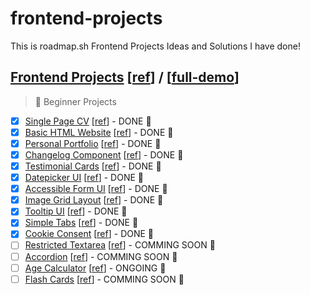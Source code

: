 # frontend-projects

This is roadmap.sh Frontend Projects Ideas and Solutions I have done!

## [Frontend Projects][Frontend Projects] [[ref][ref-frontend]] / [[full-demo][full-demo]]

> 🌱 Beginner Projects

-   [x] [Single Page CV][demo-single-page-cv] [[ref][ref-single-page-cv]] - DONE 🎉
-   [x] [Basic HTML Website][demo-basic-html-website] [[ref][ref-basic-html-website]] - DONE 🎉
-   [x] [Personal Portfolio][demo-personal-portfolio] [[ref][ref-personal-portfolio]] - DONE 🎉
-   [x] [Changelog Component][demo-changelog-component] [[ref][ref-changelog-component]] - DONE 🎉
-   [x] [Testimonial Cards][demo-testimonial-cards] [[ref][ref-testimonial-cards]] - DONE 🎉
-   [x] [Datepicker UI][demo-datepicker-ui] [[ref][ref-datepicker-ui]] - DONE 🎉
-   [x] [Accessible Form UI][demo-accessible-form-ui] [[ref][ref-accessible-form-ui]] - DONE 🎉
-   [x] [Image Grid Layout][demo-image-grid] [[ref][ref-image-grid]] - DONE 🎉
-   [x] [Tooltip UI][demo-tooltip-ui] [[ref][ref-tooltip-ui]] - DONE 🎉
-   [x] [Simple Tabs][demo-simple-tabs] [[ref][ref-simple-tabs]] - DONE 🎉
-   [x] [Cookie Consent][demo-cookie-consent] [[ref][ref-cookie-consent]] - DONE 🎉
-   [ ] [Restricted Textarea][demo-restricted-textarea] [[ref][ref-restricted-textarea]] - COMMING SOON 🚩
-   [ ] [Accordion][demo-accordion] [[ref][ref-accordion]] - COMMING SOON 🚩
-   [ ] [Age Calculator][demo-age-calculator] [[ref][ref-age-calculator]] - ONGOING 🎪
-   [ ] [Flash Cards][demo-flash-cards] [[ref][ref-flash-cards]] - COMMING SOON 🚩

[Frontend Projects]: https://github.com/Pine1611/frontend-projects/blob/main/README.md
[ref-frontend]: https://roadmap.sh/frontend/projects
[full-demo]: https://pine1611.github.io/frontend-projects
[ref-single-page-cv]: https://roadmap.sh/projects/single-page-cv
[ref-single-page-cv]: https://roadmap.sh/projects/single-page-cv
[demo-single-page-cv]: https://pine1611.github.io/frontend-projects/01-single-page-cv/public
[ref-basic-html-website]: https://roadmap.sh/projects/basic-html-website
[demo-basic-html-website]: https://pine1611.github.io/frontend-projects/02-basic-html-website/public
[ref-personal-portfolio]: https://roadmap.sh/projects/portfolio-website
[demo-personal-portfolio]: https://pine1611.github.io/frontend-projects/03-personal-portfolio/public
[ref-changelog-component]: https://roadmap.sh/projects/changelog-component
[demo-changelog-component]: https://pine1611.github.io/frontend-projects/04-changelog-component/public
[ref-testimonial-cards]: https://roadmap.sh/projects/testimonial-cards
[demo-testimonial-cards]: https://pine1611.github.io/frontend-projects/05-testimonial-cards/public
[ref-datepicker-ui]: https://roadmap.sh/projects/datepicker-ui
[demo-datepicker-ui]: https://pine1611.github.io/frontend-projects/06-datepicker-ui/public
[ref-accessible-form-ui]: https://roadmap.sh/projects/accessible-form-ui
[demo-accessible-form-ui]: https://pine1611.github.io/frontend-projects/07-accessible-form-ui/public
[ref-image-grid]: https://roadmap.sh/projects/image-grid
[demo-image-grid]: https://pine1611.github.io/frontend-projects/08-image-grid-layout/public
[ref-tooltip-ui]: https://roadmap.sh/projects/tooltip-ui
[demo-tooltip-ui]: https://pine1611.github.io/frontend-projects/09-tooltip-ui/public
[ref-simple-tabs]: https://roadmap.sh/projects/simple-tabs
[demo-simple-tabs]: https://pine1611.github.io/frontend-projects/10-simple-tabs/public
[ref-cookie-consent]: https://roadmap.sh/projects/cookie-consent
[demo-cookie-consent]: https://pine1611.github.io/frontend-projects/11-cookie-consent/public
[ref-restricted-textarea]: https://roadmap.sh/projects/restricted-textarea
[demo-restricted-textarea]: https://pine1611.github.io/frontend-projects/
[ref-accordion]: https://roadmap.sh/projects/accordion
[demo-accordion]: https://pine1611.github.io/frontend-projects/
[ref-age-calculator]: https://roadmap.sh/projects/age-calculator
[demo-age-calculator]: https://pine1611.github.io/frontend-projects/
[ref-flash-cards]: https://roadmap.sh/projects/flash-cards
[demo-flash-cards]: https://pine1611.github.io/frontend-projects/
